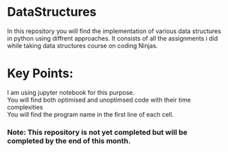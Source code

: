 # DataStructures
In this repository you will find the implementation of various data structures in python using diffrent approaches. It consists of all the assignments i did while taking data structures course on coding Ninjas.
# Key Points:
I am using jupyter notebook for this purpose.</br>
You will find both optimised and unoptimsed code with their time complexities</br>
You will find the program name in the first line of each cell.

<h3>Note: This repository is not yet completed but will be completed by the end of this month.

